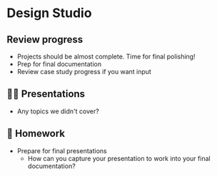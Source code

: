 # Design Studio

## Review progress

- Projects should be almost complete. Time for final polishing!
- Prep for final documentation
- Review case study progress if you want input

## 👨‍🏫 Presentations

- Any topics we didn't cover?

## 📝 Homework

- Prepare for final presentations
  - How can you capture your presentation to work into your final documentation?
